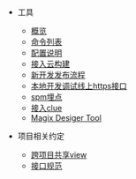 * 工具
    * [概览]()
    * [命令列表](commands)
    * [配置说明](config)
    * [接入云构建](cloudBuild)
    * [新开发发布流程](publish)
    * [本地开发调试线上https接口](devOnline)
    * [spm埋点](spmlog)
    * [接入clue](clue)
    * [Magix Desiger Tool](desiger)
* 项目相关约定

    * [跨项目共享view](crossProjectView)
    * [接口规范](apiRules)